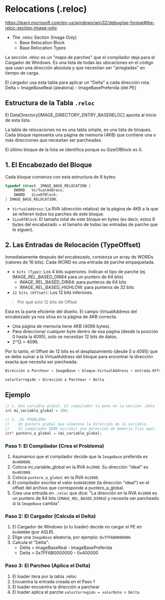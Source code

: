 # Relocations (.reloc)

https://learn.microsoft.com/en-us/windows/win32/debug/pe-format#the-reloc-section-image-only

- The .reloc Section (Image Only)
    - Base Relocation Block
    - Base Relocation Types

La sección .reloc es un "mapa de parches" que el compilador deja para el 
Cargador de Windows. Es una lista de todas las ubicaciones en el código que 
usan una dirección absoluta y que necesitan ser "arregladas" en tiempo de carga.

El cargador usa esta tabla para aplicar un "Delta" a cada dirección rota. 
Delta = ImageBaseReal (aleatoria) - ImageBasePreferida (del PE)

## Estructura de la Tabla `.reloc`

El DataDirectory[IMAGE_DIRECTORY_ENTRY_BASERELOC] apunta al inicio de esta lista.

La tabla de relocaciones no es una tabla simple, es una lista de bloques. 
Cada bloque representa una página de memoria (4KB) que contiene una o más 
direcciones que necesitan ser parcheadas.

El último bloque de la lista se identifica porque su SizeOfBlock es 0.

## 1. El Encabezado del Bloque

Cada bloque comienza con esta estructura de 8 bytes:

``` c
typedef struct _IMAGE_BASE_RELOCATION {
    DWORD   VirtualAddress;
    DWORD   SizeOfBlock;
} IMAGE_BASE_RELOCATION;
```

- `VirtualAddress`: La RVA (dirección relativa) de la página de 4KB a la que se refieren todos los parches de este bloque.
- `SizeOfBlock`: El tamaño total de este bloque en bytes (es decir, estos 8 bytes del encabezado + el tamaño de todas las entradas de parche que le siguen).

## 2. Las Entradas de Relocación (TypeOffset)

Inmediatamente después del encabezado, comienza un array de WORDs (valores de 16 bits). Cada WORD es una entrada de parche empaquetada.

- `4 bits (Type)`: Los 4 bits superiores. Indican el tipo de parche (ej. IMAGE_REL_BASED_DIR64 para un puntero de 64 bits)
    - IMAGE_REL_BASED_DIR64: para punteros de 64 bits
    - IMAGE_REL_BASED_HIGHLOW: para punteros de 32 bits
- `12 bits (Offset)`: Los 12 bits inferiores.

> Por qué solo 12 bits de Offset

Esta es la parte eficiente del diseño. El campo VirtualAddress del encabezado ya nos sitúa en la página de 4KB correcta.

- Una página de memoria tiene 4KB (4096 bytes).
- Para direccionar cualquier byte dentro de esa página (desde la posición 0 hasta la 4095), solo se necesitan 12 bits de datos.
- 2^12 = 4096.

Por lo tanto, el Offset de 12 bits es el desplazamiento (desde 0 a 4095) que se debe sumar a la VirtualAddress del bloque para encontrar la dirección exacta que necesita ser parcheada.

``` c
Dirección a Parchear = ImageBase + bloque.VirtualAddress + entrada.Offset
```
``` c
valorCorregido = Dirección a Parchear + Delta
```

## Ejemplo

``` c
// 1. Una variable global. El compilador la pone en la sección .data
int mi_variable_global = 100;

// 2. ¡EL PROBLEMA!
//    Un puntero global que almacena la dirección de la variable.
//    El compilador DEBE escribir una dirección de memoria fija aquí.
int* puntero_a_global = &mi_variable_global;
```

### Paso 1: El Compilador (Crea el Problema)

1. Asumamos que el compilador decide que la `ImageBase` preferida es `0x400000`.
1. Coloca mi_variable_global en la RVA `0x2000`. Su dirección "ideal" es `0x402000`.
1. Coloca `puntero_a_global` en la RVA `0x2008`.
1. El compilador escribe el valor `0x00402000` (la dirección "ideal") en el offset del archivo que corresponde a puntero_a_global.
1. Crea una entrada en `.reloc` que dice: "La dirección en la RVA `0x2008` es un puntero de 64 bits (`IMAGE_REL_BASED_DIR64`) y necesita ser parcheado si la `ImageBase` cambia".

### Paso 2: El Cargador (Calcula el Delta)

1. El Cargador de Windows (o tu loader) decide no cargar el PE en `0x400000` (por ASLR).
1. Elige una `ImageBase` aleatoria, por ejemplo: `0x7FF6B0000000`.
1. Calcula el "Delta":
    - Delta = ImageBaseReal - ImageBasePreferida
    - Delta = 0x7FF6B0000000 - 0x400000

### Paso 3: El Parcheo (Aplica el Delta)

1. El loader itera por la tabla .reloc
1. Encuentra la entrada creada en el Paso 1
1. El loader encuentra la dirección a parchear
1. El loader aplica el parche `valorCorregido = valorRoto + Delta`
